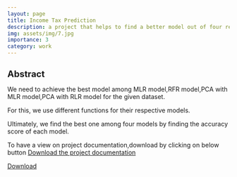 ```yaml
---
layout: page
title: Income Tax Prediction
description: a project that helps to find a better model out of four regression models to predict the rate of income levels
img: assets/img/7.jpg
importance: 3
category: work
---
```

<h1 style="font-size:20px;">Abstract</h1>

<p> We need to achieve the best model among MLR model,RFR model,PCA with MLR model,PCA with RLR model for the given dataset. </p>
<p> For this, we use different functions for their respective models. </p>
<p> Ultimately, we find the best one among four models by finding the accuracy score of each model. </p>

<p> To have a view on project documentation,download by clicking on below button
<a href="IncomeTax/PROJECT REPORT FINAL .pptx" download="project">Download the project documentation</a>

<a href="/IncomeTax/PROJECT REPORT FINAL .ppt" download> Download </a>
